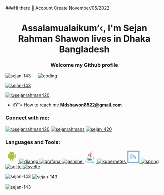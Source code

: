 ###Hi there 👋 Account Create November/05/2022
<h1 align="center">Assalamualaikum‘‹, I'm Sejan Rahman Shawon lives in Dhaka Bangladesh </h1>
<h3 align="center">Welcome my Github profile </h3>
<img align="right" alt="coding" width="400" src="https://media.discordapp.net/attachments/1074590724793839619/1076479220768841749/20230111_162813_3.jpg"
<p align="left"> <img src="https://komarev.com/ghpvc/?username=sejan-143&label=Profile%20views&color=0e75b6&style=flat" alt="sejan-143" /> </p>

<p align="left"> <a href="https://github.com/ryo-ma/github-profile-trophy"><img src="https://github-profile-trophy.vercel.app/?username=sejan-143" alt="sejan-143" /></a> </p>

<p align="left"> <a href="https://twitter.com/@sejanrahman420" target="blank"><img src="https://img.shields.io/twitter/follow/@sejanrahman420?logo=twitter&style=for-the-badge" alt="@sejanrahman420" /></a> </p>

- ðŸ“« How to reach me **Mdshawon8522@gmail.com**

<h3 align="left">Connect with me:</h3>
<p align="left">
<a href="https://twitter.com/@sejanrahman420" target="blank"><img align="center" src="https://raw.githubusercontent.com/rahuldkjain/github-profile-readme-generator/master/src/images/icons/Social/twitter.svg" alt="@sejanrahman420" height="30" width="40" /></a>
<a href="https://fb.com/sejanrahmans" target="blank"><img align="center" src="https://raw.githubusercontent.com/rahuldkjain/github-profile-readme-generator/master/src/images/icons/Social/facebook.svg" alt="sejanrahmans" height="30" width="40" /></a>
<a href="https://instagram.com/sejan_420" target="blank"><img align="center" src="https://raw.githubusercontent.com/rahuldkjain/github-profile-readme-generator/master/src/images/icons/Social/instagram.svg" alt="sejan_420" height="30" width="40" /></a>
</p>

<h3 align="left">Languages and Tools:</h3>
<p align="left"> <a href="https://developer.android.com" target="_blank" rel="noreferrer"> <img src="https://raw.githubusercontent.com/devicons/devicon/master/icons/android/android-original-wordmark.svg" alt="android" width="40" height="40"/> </a> <a href="https://www.djangoproject.com/" target="_blank" rel="noreferrer"> <img src="https://cdn.worldvectorlogo.com/logos/django.svg" alt="django" width="40" height="40"/> </a> <a href="https://grafana.com" target="_blank" rel="noreferrer"> <img src="https://www.vectorlogo.zone/logos/grafana/grafana-icon.svg" alt="grafana" width="40" height="40"/> </a> <a href="https://jasmine.github.io/" target="_blank" rel="noreferrer"> <img src="https://www.vectorlogo.zone/logos/jasmine/jasmine-icon.svg" alt="jasmine" width="40" height="40"/> </a> <a href="https://www.java.com" target="_blank" rel="noreferrer"> <img src="https://raw.githubusercontent.com/devicons/devicon/master/icons/java/java-original.svg" alt="java" width="40" height="40"/> </a> <a href="https://kubernetes.io" target="_blank" rel="noreferrer"> <img src="https://www.vectorlogo.zone/logos/kubernetes/kubernetes-icon.svg" alt="kubernetes" width="40" height="40"/> </a> <a href="https://www.photoshop.com/en" target="_blank" rel="noreferrer"> <img src="https://raw.githubusercontent.com/devicons/devicon/master/icons/photoshop/photoshop-line.svg" alt="photoshop" width="40" height="40"/> </a> <a href="https://spring.io/" target="_blank" rel="noreferrer"> <img src="https://www.vectorlogo.zone/logos/springio/springio-icon.svg" alt="spring" width="40" height="40"/> </a> <a href="https://www.sqlite.org/" target="_blank" rel="noreferrer"> <img src="https://www.vectorlogo.zone/logos/sqlite/sqlite-icon.svg" alt="sqlite" width="40" height="40"/> </a> <a href="https://svelte.dev" target="_blank" rel="noreferrer"> <img src="https://upload.wikimedia.org/wikipedia/commons/1/1b/Svelte_Logo.svg" alt="svelte" width="40" height="40"/> </a> </p>

<p><img align="left" src="https://github-readme-stats.vercel.app/api/top-langs?username=sejan-143&show_icons=true&locale=en&layout=compact" alt="sejan-143" /></p>

<p>&nbsp;<img align="center" src="https://github-readme-stats.vercel.app/api?username=sejan-143&show_icons=true&locale=en" alt="sejan-143" /></p>

<p><img align="center" src="https://github-readme-streak-stats.herokuapp.com/?user=sejan-143&" alt="sejan-143" /></p>
<!--
**Sejan-143/Sejan-143** is a ✨ _special_ ✨ repository because its `README.md` (this file) appears on your GitHub profile.

Here are some ideas to get you started:

- 🔭 I’m currently working on ...
- 🌱 I’m currently learning ...
- 👯 I’m looking to collaborate on ...
- 🤔 I’m looking for help with ...
- 💬 Ask me about ...
- 📫 How to reach me: ...
- 😄 Pronouns: ...
- ⚡ Fun fact: ...
-->

